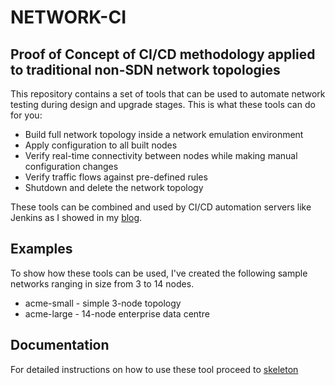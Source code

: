 # NETWORK-CI

## Proof of Concept of CI/CD methodology applied to traditional non-SDN network topologies

This repository contains a set of tools that can be used to automate network testing during design and upgrade stages.
This is what these tools can do for you:

* Build full network topology inside a network emulation environment
* Apply configuration to all built nodes
* Verify real-time connectivity between nodes while making manual configuration changes
* Verify traffic flows against pre-defined rules
* Shutdown and delete the network topology

These tools can be combined and used by CI/CD automation servers like Jenkins as I showed in my [blog](http://networkop.github.io/blog/2016/02/19/network-ci-intro/).

 ## Examples

 To show how these tools can be used, I've created the following sample networks ranging in size from 3 to 14 nodes.

* acme-small - simple 3-node topology
* acme-large - 14-node enterprise data centre

## Documentation

For detailed instructions on how to use these tool proceed to [skeleton](/skeleton/)

